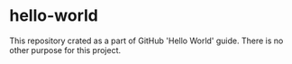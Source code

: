 # hello-world
This repository crated as a part of GitHub 'Hello World' guide. There is no other purpose for this project.
